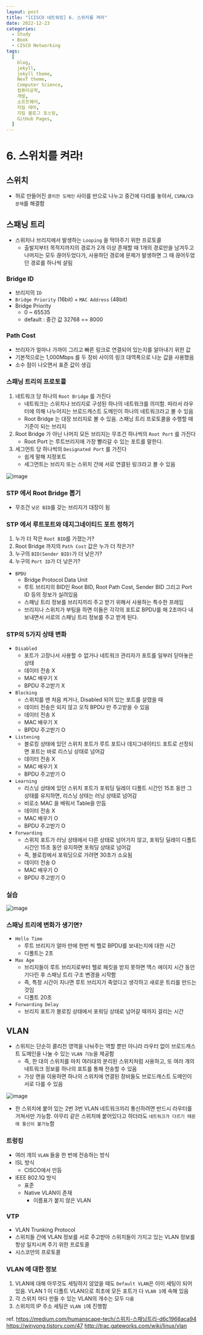 ```yaml
---
layout: post
title: "[CISCO 네트워킹] 6. 스위치를 켜라"
date: 2022-12-23
categories:
  - Study
  - Book
  - CISCO Networking
tags:
  [
    blog,
    jekyll,
    jekyll theme,
    NexT theme,
    Computer Science,
    컴퓨터공학,
    개발,
    소프트웨어,
    지킬 테마,
    지킬 블로그 포스팅,
    GitHub Pages,
  ]
---
```

# 6. 스위치를 켜라!

## 스위치

- 허로 만들어진 `콜리전 도메인` 사이를 반으로 나누고 중간에 다리를 놓아서, `CSMA/CD 문제`를 해결함

## 스패닝 트리

- 스위치나 브리지에서 발생하는 `Looping` 을 막아주기 위한 프로토콜
    - 출발지부터 목적지까지의 경로가 2개 이상 존재할 때 1개의 경로만을 남겨두고 나머지는 모두 끊어두었다가, 사용하던 경로에 문제가 발생하면 그 때 끊어두었던 경로를 하나씩 살림

### Bridge ID

- 브리지의 `ID`
- `Bridge Priority` (16bit) + `MAC Address` (48bit)
- Bridge Priority
    - 0 ~ 65535
    - default : 중간 값 32768 == 8000

### Path Cost

- 브리자가 얼마나 가까이 그리고 빠른 링크로 연결되어 있는지를 알아내기 위한 값
- 기본적으로는 1,000Mbps 를 두 장비 사이의 링크 대역폭으로 나눈 값을 사용했음
- 소수 점이 나오면서 표준 값이 생김

### 스패닝 트리의 프로토콜

1. 네트워크 당 하나의 `Root Bridge` 를 가진다
    - 네트워크는 스위치나 브리지로 구성된 하나의 네트워크를 의미함. 따라서 라우터에 의해 나누어지는 브로드캐스트 도메인이 하나의 네트워크라고 볼 수 있음
    - Root Bridge 는 대장 브리지로 볼 수 있음. 스패닝 트리 프로토콜을 수행할 때 기준이 되는 브리지
2. Root Bridge 가 아닌 나머지 모든 브리지는 무조건 하나씩의 `Root Port` 를 가진다
    - Root Port 는 루트브리지에 가장 빨리갈 수 있는 포트를 말한다.
3. 세그먼트 당 하나씩의 `Designated Port` 를 가진다
    - 쉽게 말해 지정포트
    - 세그먼트는 브리지 또는 스위치 간에 서로 연결된 링크라고 볼 수 있음

![image](https://user-images.githubusercontent.com/37402136/209356716-c744fd3d-f51d-40a0-85a2-2df6a16e681e.png)

### STP 에서 Root Bridge 뽑기

- 무조건 `낮은 BID`를 갖는 브리지가 대장이 됨

### STP 에서 루트포트와 데지그네이티드 포트 정하기

1. 누가 더 작은 `Root BID`를 가졌는가?
2. Root Bridge 까지의 `Path Cost` 값은 누가 더 작은가?
3. 누구의 `BID(Sender BID)`가 더 낮은가?
4. 누구의 `Port ID`가 더 낮은가?
- `BPDU`
    - Bridge Protocol Data Unit
    - 루트 브리지의 BID인 Root BID, Root Path Cost, Sender BID 그리고 Port ID 등의 정보가 실려있음
    - 스패닝 트리 정보를 브리지끼리 주고 받기 위해서 사용하는 특수한 프레임
    - 브리지나 스위치가 부팅을 하면 이들은 각각의 포트로 BPDU를 매 2초마다 내보내면서 서로의 스패닝  트리 정보를 주고 받게 된다.

### STP의 5가지 상태 변화

- `Disabled`
    - 포트가 고장나서 사용할 수 없거나 네트워크 관리자가 포트를 일부러 닫아놓은 상태
    - 데이터 전송 X
    - MAC 배우기 X
    - BPDU 주고받기 X
- `Blocking`
    - 스위치를 맨 처음 켜거나, Disabled 되어 있는 포트를 살렸을 때
    - 데이터 전송은 되지 않고 오직 BPDU 만 주고받을 수 있음
    - 데이터 전송 X
    - MAC 배우기 X
    - BPDU 주고받기 O
- `Listening`
    - 블로킹 상태에 있던 스위치 포트가 루트 포트나 데지그네이티드 포트로 선정되면 포트는 바로 리스닝 상태로 넘어감
    - 데이터 전송 X
    - MAC 배우기 X
    - BPDU 주고받기 O
- `Learning`
    - 리스닝 상태에 있던 스위치 포트가 포워딩 딜레이 디폴트 시간인 15초 동안 그 상태를 유지하면, 리스닝 상태는 러닝 상태로 넘어감
    - 비로소 MAC 을 배워서 Table을 만듬
    - 데이터 전송 X
    - MAC 배우기 O
    - BPDU 주고받기 O
- `Forwarding`
    - 스위치 포트가 러닝 상태에서 다른 상태로 넘어가지 않고, 포워딩 딜레이 디폴트 시간인 15초 동안 유지하면 포워딩 상태로 넘어감
    - 즉, 블로킹에서 포워딩으로 가려면 30초가 소요됨
    - 데이터 전송 O
    - MAC 배우기 O
    - BPDU 주고받기 O

### 실습

![image](https://user-images.githubusercontent.com/37402136/209356740-6365610f-ab99-440f-b325-00aa6d44d293.png)

### 스패닝 트리에 변화가 생기면?

- `Hello Time`
    - 루트 브리지가 얼마 만에 한번 씩 헬로 BPDU를 보내는지에 대한 시간
    - 디폴트는 2초
- `Max Age`
    - 브리지들이 루트 브리지로부터 헬로 패킷을 받지 못하면 맥스 에이지 시간 동안 기다린 후 스패닝 트리 구조 변경을 시작함
    - 즉, 특정 시간이 지나면 루트 브리지가 죽었다고 생각하고 새로운 트리를 만드는 것임
    - 디폴트 20초
- `Forwarding Delay`
    - 브리지 포트가 블로킹 상태에서 포워딩 상태로 넘어갈 때까지 걸리는 시간

## VLAN

- 스위치는 단순히 콜리전 영역을 나눠주는 역할 뿐만 아니라 라우터 없이 브로드캐스트 도메인을 나눌 수 있는 `VLAN 기능`을 제공함
    - 즉, 한 대의 스위치를 마치 여러대의 분리된 스위치처럼 사용하고, 또 여러 개의 네트워크 정보를 하나의 포트를 통해 전송할 수 있음
    - 가상 랜을 이용하면 하나의 스위치에 연결된 장비들도 브로드캐스트 도메인이 서로 다를 수 있음

![image](https://user-images.githubusercontent.com/37402136/209356756-4ef98a26-832c-434d-afdc-9b1b351c7750.png)

- 한 스위치에 붙어 있는 2번 3번 VLAN 네트워크끼리 통신하려면 반드시 라우터를 거쳐서만 가능함. 아무리 같은 스위치에 붙어있다고 하더라도 `네트워크가 다르기 때문에 통신이 불가능`함

### 트렁킹

- 여러 개의 `VLAN` 들을 한 번에 전송하는 방식
- ISL 방식
    - CISCO에서 만듬
- IEEE 802.1Q 방식
    - 표준
    - Native VLAN이 존재
        - 이름표가 붙지 않은 VLAN

### VTP

- VLAN Trunking Protocol
- 스위치들 간에 VLAN 정보를 서로 주고받아 스위치들이 가지고 있는 VLAN 정보를 항상 일치시켜 주기 위한 프로토콜
- 시스코만의 프로토콜

### VLAN 에 대한 정보

1. VLAN에 대해 아무것도 세팅하지 않았을 때도 `Default VLAN`은 이미 세팅이 되어 있음. VLAN 1 이 디폴트 VLAN으로 최초에 모든 포트가 다 `VLAN 1`에 속해 있음 
2. 각 스위치 마다 만들 수 있는 VLAN의 개수는 모두 `다름`
3. 스위치의 IP 주소 세팅은 `VLAN 1`에 진행함

ref. 
https://medium.com/humanscape-tech/스위치-스패닝트리-d6c1966aca94
https://winyong.tistory.com/47
http://trac.gateworks.com/wiki/linux/vlan